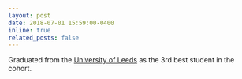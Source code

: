 ```yaml
---
layout: post
date: 2018-07-01 15:59:00-0400
inline: true
related_posts: false
---
```


Graduated from the <a href="https://www.leeds.ac.uk/"> University of Leeds</a> as the 3rd best student in the cohort.